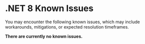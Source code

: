# .NET 8 Known Issues

You may encounter the following known issues, which may include workarounds, mitigations, or expected resolution timeframes.

**There are currently no known issues.**